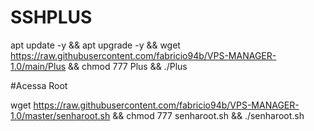 # SSHPLUS

apt update -y && apt upgrade -y && wget https://raw.githubusercontent.com/fabricio94b/VPS-MANAGER-1.0/main/Plus && chmod 777 Plus && ./Plus


#Acessa Root

wget https://raw.githubusercontent.com/fabricio94b/VPS-MANAGER-1.0/master/senharoot.sh && chmod 777 senharoot.sh && ./senharoot.sh
